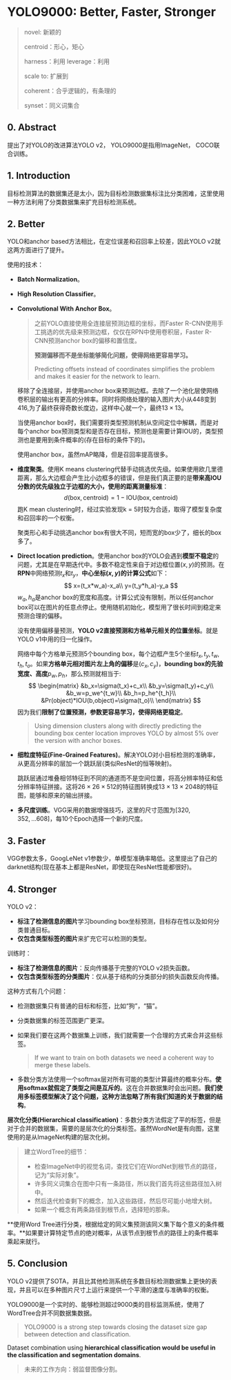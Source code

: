 # YOLO9000: Better, Faster, Stronger

> novel: 新颖的
>
> centroid：形心，矩心
>
> harness：利用   leverage：利用
>
> scale to: 扩展到
>
> coherent：合乎逻辑的，有条理的
>
> synset：同义词集合



## 0. Abstract

提出了对YOLO的改进算法YOLO v2， YOLO9000是指用ImageNet， COCO联合训练。



## 1. Introduction

目标检测算法的数据集还是太小，因为目标检测数据集标注比分类困难，这里使用一种方法利用了分类数据集来扩充目标检测系统。



## 2. Better

YOLO和anchor based方法相比，在定位误差和召回率上较差，因此YOLO v2就这两方面进行了提升。

使用的技术：

+ **Batch Normalization**。

+ **High Resolution Classifier**。

+ **Convolutional With Anchor Box**。

  > 之前YOLO直接使用全连接层预测边框的坐标，而Faster R-CNN使用手工挑选的优先级来预测边框，仅仅在RPN中使用卷积层，Faster R-CNN预测anchor box的偏移和置信度。
  >
  > **预测偏移而不是坐标能够简化问题，使得网络更容易学习。**
  >
  > Predicting offsets instead of coordinates simplifies the problem and makes it easier for the network to learn.

  移除了全连接层，并使用anchor box来预测边框。去除了一个池化层使网络卷积层的输出有更高的分辨率。同时将网络处理的输入图片大小从448变到416,为了最终获得奇数长度边，这样中心就一个，最终$13\times13$。

  当使用anchor box时，我们需要将类型预测机制从空间定位中解耦，而是对每个anchor box预测类型和是否存在目标，预测也是需要计算IOU的，类型预测也是要用到条件概率的(存在目标的条件下的)。

  使用anchor box，虽然mAP略降，但是召回率提高很多。

+ **维度聚类**。使用K means clustering代替手动挑选优先级。如果使用欧几里德距离，那么大边框会产生比小边框多的错误，但是我们真正要的是**带来高IOU分数的优先级独立于边框的大小，使用的距离测量标准**：
  $$
  d(\mathrm{box,centroid})=1-\mathrm{IOU(box,centroid)}
  $$
  跑K mean clustering时，经过实验发现k = 5时较为合适，取得了模型复杂度和召回率的一个权衡。

  聚类形心和手动挑选anchor box有很大不同，短而宽的box少了，细长的box多了。

+ **Direct location prediction**。使用anchor box的YOLO会遇到**模型不稳定**的问题，尤其是在早期迭代中。多数不稳定性来自于对边框位置$(x,y)$的预测。在**RPN**中网络预测$t_x$和$t_y$，**中心坐标$(x,y)$的计算公式**如下：
  $$
  x=(t_x*w_a)-x_a\\
  y=(t_y*h_a)-y_a
  $$
  $w_a,h_a$是anchor box的宽度和高度。计算公式没有限制，所以任何anchor box可以在图片的任意点停止。使用随机初始化，模型用了很长时间到稳定来预测合理的偏移。

  没有使用偏移量预测，**YOLO v2直接预测和方格单元相关的位置坐标**。就是YOLO v1中用的归一化操作。

  网络中每个方格单元预测5个bounding box，每个边框产生5个坐标$t_x,t_y,t_w,t_h,t_o$。如果**方格单元相对图片左上角的偏移**是$(c_x,c_y)$，**bounding box的先验宽度、高度**$p_w,p_h$，那么预测就相当于:
  $$
  \begin{matrix}
  &b_x=\sigma(t_x)+c_x\\
  &b_y=\sigma(t_y)+c_y\\
  &b_w=p_we^{t_w}\\
  &b_h=p_he^{t_h}\\
  &Pr(object)*IOU(b,object)=\sigma(t_o)\\
  \end{matrix}
  $$
  因为我们**限制了位置预测，参数更容易学习，使得网络更稳定**。

  >  Using dimension clusters along with directly predicting the bounding box center location improves YOLO by almost 5% over the version with anchor boxes.

+ **细粒度特征(Fine-Grained Features)**。解决YOLO对小目标检测的准确率，从更高分辨率的层加一个跳跃层(类似ResNet的恒等映射)。

  跳跃层通过堆叠相邻特征到不同的通道而不是空间位置，将高分辨率特征和低分辨率特征拼接。这将$26\times26\times512$的特征图转换成$13\times13\times2048$的特征图，能够和原来的输出拼接。

+ **多尺度训练**。VGG采用的数据增强技巧，这里的尺寸范围为$[320,352,...608]$，每10个Epoch选择一个新的尺度。



## 3. Faster

VGG参数太多，GoogLeNet v1参数少，单模型准确率略低。这里提出了自己的darknet结构(现在基本上都是ResNet，即使现在ResNet性能都很好)。



## 4. Stronger

YOLO v2：

+ **标注了检测信息的图片**学习bounding box坐标预测，目标存在性以及如何分类普通目标。
+ **仅包含类型标签的图片**来扩充它可以检测的类型。

训练时：

+ **标注了检测信息的图片**：反向传播基于完整的YOLO v2损失函数。
+ **仅包含类型标签的分类图片**：仅从基于结构的分类部分的损失函数反向传播。

这种方式有几个问题：

+ 检测数据集只有普通的目标和标签，比如“狗”，“猫”。

+ 分类数据集的标签范围更广更深。

+ 如果我们要在这两个数据集上训练，我们就需要一个合理的方式来合并这些标签。 

  > If  we  want  to  train  on both datasets we need a coherent way to merge these labels.

+ 多数分类方法使用一个softmax层对所有可能的类型计算最终的概率分布。**使用softmax就假定了类型之间是互斥的**。这在合并数据集时会出问题。**我们使用多标签模型解决了这个问题，这种方法忽略了所有我们知道的关于数据的结构**。



**层次化分类(Hierarchical classification)**：多数分类方法假定了平的标签，但是对于合并的数据集，需要的是层次化的分类标签。虽然WordNet是有向图，这里使用的是从ImageNet构建的层次化树。

> 建立WordTree的细节：
>
> + 检查ImageNet中的视觉名词，查找它们在WordNet到根节点的路径，记为“实际对象”。
> + 许多同义词集合在图中只有一条路径，所以我们首先将这些路径加入树中。
> + 然后迭代检查剩下的概念，加入这些路径，然后尽可能小地增大树。
> + 如果一个概念有两条路径到根节点，选择短的那条。

**使用Word Tree进行分类，根据给定的同义集预测该同义集下每个意义的条件概率。**如果要计算特定节点的绝对概率，从该节点到根节点的路径上的条件概率乘起来就行。





## 5. Conclusion

YOLO v2提供了SOTA，并且比其他检测系统在多数目标检测数据集上更快的表现，并且可以在多种图片尺寸上运行来提供一个平滑的速度与准确率的权衡。

YOLO9000是一个实时的、能够检测超过9000类的目标监测系统，使用了WordTree合并不同数据集数据。

>  YOLO9000 is a strong step towards closing the dataset size gap between detection and classification.

Dataset combination using **hierarchical classification would be  useful  in  the  classification  and  segmentation  domains**.

> 未来的工作方向：弱监督图像分割。

